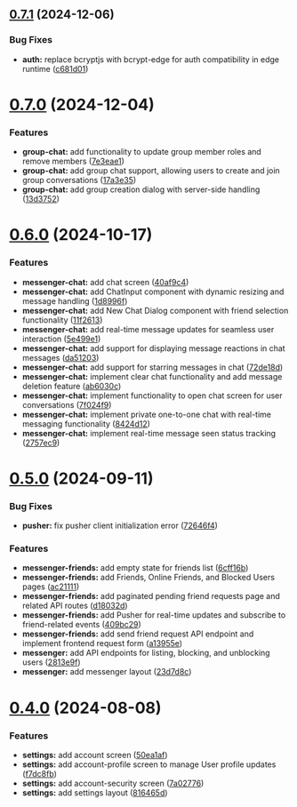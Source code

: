 ## [0.7.1](https://github.com/nilotpaldhar/storekeeper/compare/v0.7.0...v0.7.1) (2024-12-06)


### Bug Fixes

* **auth:** replace bcryptjs with bcrypt-edge for auth compatibility in edge runtime ([c681d01](https://github.com/nilotpaldhar/storekeeper/commit/c681d01eca0d3d39d15ae7cffe86b3f9cfe6f010))



# [0.7.0](https://github.com/nilotpaldhar/storekeeper/compare/v0.6.0...v0.7.0) (2024-12-04)


### Features

* **group-chat:** add functionality to update group member roles and remove members ([7e3eae1](https://github.com/nilotpaldhar/storekeeper/commit/7e3eae19cf1d4545558c86655dd835ffba934a6a))
* **group-chat:** add group chat support, allowing users to create and join group conversations ([17a3e35](https://github.com/nilotpaldhar/storekeeper/commit/17a3e3520edc30ab43411ee2a32005770a88317c))
* **group-chat:** add group creation dialog with server-side handling ([13d3752](https://github.com/nilotpaldhar/storekeeper/commit/13d3752593c2dd84081109fd9e0faa0e7d8483e5))



# [0.6.0](https://github.com/nilotpaldhar/storekeeper/compare/v0.5.0...v0.6.0) (2024-10-17)


### Features

* **messenger-chat:** add chat screen ([40af9c4](https://github.com/nilotpaldhar/storekeeper/commit/40af9c476808b34433c0e9d4253b9732615e8ed0))
* **messenger-chat:** add ChatInput component with dynamic resizing and message handling ([1d8996f](https://github.com/nilotpaldhar/storekeeper/commit/1d8996ffcca199c87b7afa747331ae64feac6104))
* **messenger-chat:** add New Chat Dialog component with friend selection functionality ([11f2613](https://github.com/nilotpaldhar/storekeeper/commit/11f261306cc8a8b3a948099795b9eb92fc9fe1f4))
* **messenger-chat:** add real-time message updates for seamless user interaction ([5e499e1](https://github.com/nilotpaldhar/storekeeper/commit/5e499e108c8f951db98802dd38162f9c95e63ec0))
* **messenger-chat:** add support for displaying message reactions in chat messages ([da51203](https://github.com/nilotpaldhar/storekeeper/commit/da51203b5256f278f7ec46937025d7021eb91b17))
* **messenger-chat:** add support for starring messages in chat ([72de18d](https://github.com/nilotpaldhar/storekeeper/commit/72de18d198c571bb092c53f7126a848c8f8a0e46))
* **messenger-chat:** implement clear chat functionality and add message deletion feature ([ab6030c](https://github.com/nilotpaldhar/storekeeper/commit/ab6030c18373e4cb25e3076e8a30f53cdc4d7956))
* **messenger-chat:** implement functionality to open chat screen for user conversations ([7f024f9](https://github.com/nilotpaldhar/storekeeper/commit/7f024f94c4b2b9abe02e4a81f5b94b4285ae7e18))
* **messenger-chat:** implement private one-to-one chat with real-time messaging functionality ([8424d12](https://github.com/nilotpaldhar/storekeeper/commit/8424d12b3eeb25a21e9023440ddc309b87f04f6e))
* **messenger-chat:** implement real-time message seen status tracking ([2757ec9](https://github.com/nilotpaldhar/storekeeper/commit/2757ec9245de0ba1c8403c4a9cf296a67ca8ca80))



# [0.5.0](https://github.com/nilotpaldhar/storekeeper/compare/v0.4.0...v0.5.0) (2024-09-11)


### Bug Fixes

* **pusher:** fix pusher client initialization error ([72646f4](https://github.com/nilotpaldhar/storekeeper/commit/72646f4aa8ce2afe171f5a2389c6eff2a11edede))


### Features

* **messenger-friends:** add empty state for friends list ([6cff16b](https://github.com/nilotpaldhar/storekeeper/commit/6cff16b5b7dfff8c3d0d23cff621288d9958fa04))
* **messenger-friends:** add Friends, Online Friends, and Blocked Users pages ([ac21111](https://github.com/nilotpaldhar/storekeeper/commit/ac211111fad5f13f79c19458a60fc9e1446f14bc))
* **messenger-friends:** add paginated pending friend requests page and related API routes ([d18032d](https://github.com/nilotpaldhar/storekeeper/commit/d18032d6379e127d5e3193254a6deec2e74cec72))
* **messenger-friends:** add Pusher for real-time updates and subscribe to friend-related events ([409bc29](https://github.com/nilotpaldhar/storekeeper/commit/409bc2916188def1b77a762d7fa29a36b77fd988))
* **messenger-friends:** add send friend request API endpoint and implement frontend request form ([a13955e](https://github.com/nilotpaldhar/storekeeper/commit/a13955ea211da0b3134b72bf77baa2429d4a81c5))
* **messenger:** add API endpoints for listing, blocking, and unblocking users ([2813e9f](https://github.com/nilotpaldhar/storekeeper/commit/2813e9f76b2d368cc9354267941913a7b2b75683))
* **messenger:** add messenger layout ([23d7d8c](https://github.com/nilotpaldhar/storekeeper/commit/23d7d8c469214c1929e3cafa97b471297286340c))



# [0.4.0](https://github.com/nilotpaldhar/storekeeper/compare/v0.3.0...v0.4.0) (2024-08-08)


### Features

* **settings:** add account screen ([50ea1af](https://github.com/nilotpaldhar/storekeeper/commit/50ea1afba00eccf74a0879f1fa9143c4f24481c4))
* **settings:** add account-profile screen to manage User profile updates ([f7dc8fb](https://github.com/nilotpaldhar/storekeeper/commit/f7dc8fb8e8a6082c7f31654156cd9eb51cc7caaf))
* **settings:** add account-security screen ([7a02776](https://github.com/nilotpaldhar/storekeeper/commit/7a02776fac185052ff1e76ae78845ace803cbb32))
* **settings:** add settings layout ([816465d](https://github.com/nilotpaldhar/storekeeper/commit/816465de17f6e7a41e0c27b7793d1385be848e89))




